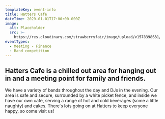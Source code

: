 ```yaml
---
templateKey: event-info
title: Hatters Cafe
dateTime: 2020-01-01T17:00:00.000Z
image:
  alt: Placeholder
  src: >-
    https://res.cloudinary.com/strawberryfair/image/upload/v1578398631/Events/hatters10_n7j9ts.jpg
eventTypes:
  - Meeting - Finance
  - Band competition
---
```

## Hatters Cafe is a chilled out area for hanging out in and a meeting point for family and friends.

We have a variety of bands throughout the day and DJs in the evening. Our area is safe and secure, surrounded by a white picket fence, and inside we have our own cafe, serving a range of hot and cold beverages (some a little naughty) and cakes. There's lots going on at Hatters to keep everyone happy, so come visit us!

